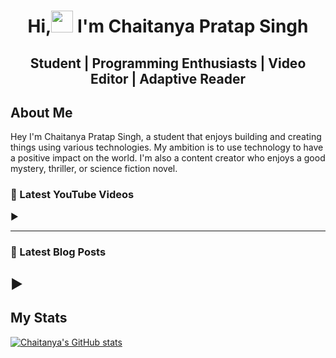 <!-- @format -->

<h1 align ="center">Hi,<img src ="https://media.giphy.com/media/m0dmKBkncVETJv2h0S/giphy.gif"width = 35> I'm Chaitanya Pratap Singh</h1>

<h2 align = "center"> Student | Programming Enthusiasts | Video Editor | Adaptive Reader </h2>

## About Me

Hey I'm Chaitanya Pratap Singh, a student that enjoys building and creating
things using various technologies. My ambition is to use technology to have a
positive impact on the world. I'm also a content creator who enjoys a good
mystery, thriller, or science fiction novel.

### 🎥 Latest YouTube Videos

<!-- YOUTUBE:START -->

<!-- YOUTUBE:END -->

▶

---

### 📑 Latest Blog Posts

<!-- BLOG-POST-LIST:START -->

<!-- BLOG-POST-LIST:END -->

## ▶


## My Stats

[![Chaitanya's GitHub stats](https://github-readme-stats.vercel.app/api?username=Chaitanya-Pratap-Singh&theme=tokyonight&bgcolour=FFFFFF00&hide_border=true)](https://github.com/anuraghazra/github-readme-stats)

<!--START_SECTION:activity-->

<!--END_SECTION:activity-->